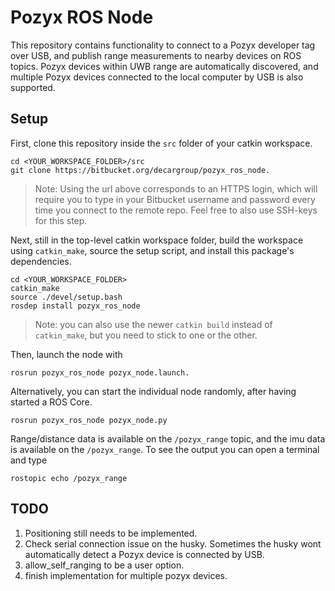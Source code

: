 # Pozyx ROS Node
This repository contains functionality to connect to a Pozyx developer tag over USB, and publish range measurements to nearby devices on ROS topics. Pozyx devices within UWB range are automatically discovered, and multiple Pozyx devices connected to the local computer by USB is also supported. 

## Setup

First, clone this repository inside the `src` folder of your catkin workspace.
```
cd <YOUR_WORKSPACE_FOLDER>/src
git clone https://bitbucket.org/decargroup/pozyx_ros_node.
```
> Note: Using the url above corresponds to an HTTPS login, which will require you to type in your Bitbucket username and password every time you connect to the remote repo. Feel free to also use SSH-keys for this step.

Next, still in the top-level catkin workspace folder, build the workspace using `catkin_make`, source the setup script, and install this package's dependencies.
```
cd <YOUR_WORKSPACE_FOLDER>
catkin_make
source ./devel/setup.bash
rosdep install pozyx_ros_node
```
> Note: you can also use the newer `catkin build` instead of `catkin_make`, but you need to stick to one or the other.

Then, launch the node with 
```
rosrun pozyx_ros_node pozyx_node.launch. 
```
Alternatively, you can start the individual node randomly, after having started a ROS Core.
```
rosrun pozyx_ros_node pozyx_node.py 
```
Range/distance data is available on the `/pozyx_range` topic, and the imu data is available on the  `/pozyx_range`. To see the output you can open a terminal and type
```
rostopic echo /pozyx_range
```

## TODO
1. Positioning still needs to be implemented.
2. Check serial connection issue on the husky. Sometimes the husky wont automatically detect a Pozyx device is connected by USB.
3. allow_self_ranging to be a user option.
4. finish implementation for multiple pozyx devices.



